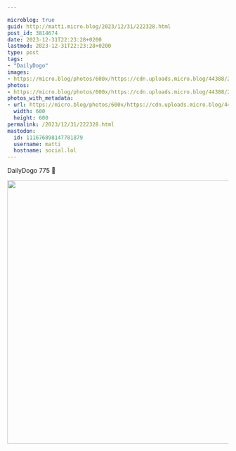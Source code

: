 ```yaml
---

microblog: true
guid: http://matti.micro.blog/2023/12/31/222328.html
post_id: 3814674
date: 2023-12-31T22:23:28+0200
lastmod: 2023-12-31T22:23:28+0200
type: post
tags:
- "DailyDogo"
images:
- https://micro.blog/photos/600x/https://cdn.uploads.micro.blog/44388/2023/fbd9ebc0d1c54869b1046a6b3630e596.jpg
photos:
- https://micro.blog/photos/600x/https://cdn.uploads.micro.blog/44388/2023/fbd9ebc0d1c54869b1046a6b3630e596.jpg
photos_with_metadata:
- url: https://micro.blog/photos/600x/https://cdn.uploads.micro.blog/44388/2023/fbd9ebc0d1c54869b1046a6b3630e596.jpg
  width: 600
  height: 600
permalink: /2023/12/31/222328.html
mastodon:
  id: 111676898147781879
  username: matti
  hostname: social.lol
---
```

DailyDogo 775 🐶

<img src="/media/uploads/2023/fbd9ebc0d1c54869b1046a6b3630e596.jpg" width="600" height="600" alt="" />
